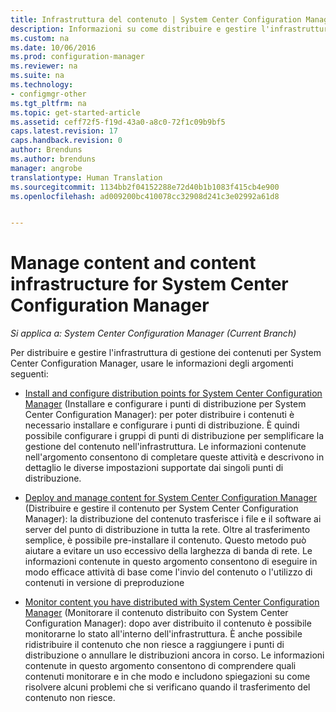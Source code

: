 ```yaml
---
title: Infrastruttura del contenuto | System Center Configuration Manager
description: Informazioni su come distribuire e gestire l'infrastruttura di gestione dei contenuti per System Center Configuration Manager.
ms.custom: na
ms.date: 10/06/2016
ms.prod: configuration-manager
ms.reviewer: na
ms.suite: na
ms.technology:
- configmgr-other
ms.tgt_pltfrm: na
ms.topic: get-started-article
ms.assetid: ceff72f5-f19d-43a0-a8c0-72f1c09b9bf5
caps.latest.revision: 17
caps.handback.revision: 0
author: Brenduns
ms.author: brenduns
manager: angrobe
translationtype: Human Translation
ms.sourcegitcommit: 1134bb2f04152288e72d40b1b1083f415cb4e900
ms.openlocfilehash: ad009200bc410078cc32908d241c3e02992a61d8


---
```

# <a name="manage-content-and-content-infrastructure-for-system-center-configuration-manager"></a>Manage content and content infrastructure for System Center Configuration Manager

*Si applica a: System Center Configuration Manager (Current Branch)*

Per distribuire e gestire l'infrastruttura di gestione dei contenuti per System Center Configuration Manager, usare le informazioni degli argomenti seguenti:  

-   [Install and configure distribution points for System Center Configuration Manager](../../../../core/servers/deploy/configure/install-and-configure-distribution-points.md) (Installare e configurare i punti di distribuzione per System Center Configuration Manager): per poter distribuire i contenuti è necessario installare e configurare i punti di distribuzione. È quindi possibile configurare i gruppi di punti di distribuzione per semplificare la gestione del contenuto nell'infrastruttura. Le informazioni contenute nell'argomento consentono di completare queste attività e descrivono in dettaglio le diverse impostazioni supportate dai singoli punti di distribuzione.  

-   [Deploy and manage content for System Center Configuration Manager](../../../../core/servers/deploy/configure/deploy-and-manage-content.md) (Distribuire e gestire il contenuto per System Center Configuration Manager): la distribuzione del contenuto trasferisce i file e il software ai server del punto di distribuzione in tutta la rete. Oltre al trasferimento semplice, è possibile pre-installare il contenuto. Questo metodo può aiutare a evitare un uso eccessivo della larghezza di banda di rete. Le informazioni contenute in questo argomento consentono di eseguire in modo efficace attività di base come l'invio del contenuto o l'utilizzo di contenuti in versione di preproduzione  

-   [Monitor content you have distributed with System Center Configuration Manager](../../../../core/servers/deploy/configure/monitor-content-you-have-distributed.md) (Monitorare il contenuto distribuito con System Center Configuration Manager): dopo aver distribuito il contenuto è possibile monitorarne lo stato all'interno dell'infrastruttura. È anche possibile ridistribuire il contenuto che non riesce a raggiungere i punti di distribuzione o annullare le distribuzioni ancora in corso. Le informazioni contenute in questo argomento consentono di comprendere quali contenuti monitorare e in che modo e includono spiegazioni su come risolvere alcuni problemi che si verificano quando il trasferimento del contenuto non riesce.  



<!--HONumber=Nov16_HO1-->


